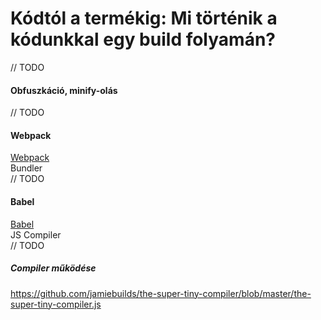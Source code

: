 # Kódtól a termékig: Mi történik a kódunkkal egy build folyamán?

// TODO

#### Obfuszkáció, minify-olás

// TODO

#### Webpack

[Webpack](https://webpack.js.org)  
Bundler  
// TODO

#### Babel

[Babel](https://babeljs.io/)  
JS Compiler  
// TODO

##### Compiler működése

https://github.com/jamiebuilds/the-super-tiny-compiler/blob/master/the-super-tiny-compiler.js
